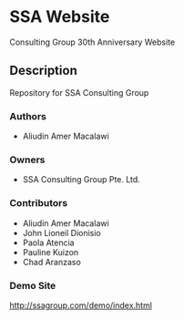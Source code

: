 # SSA Website
Consulting Group 30th Anniversary Website

## Description

Repository for SSA Consulting Group 

### Authors

* Aliudin Amer Macalawi

### Owners

* SSA Consulting Group Pte. Ltd.

### Contributors

* Aliudin Amer Macalawi
* John Lioneil Dionisio
* Paola Atencia
* Pauline Kuizon
* Chad Aranzaso 

### Demo Site

http://ssagroup.com/demo/index.html
